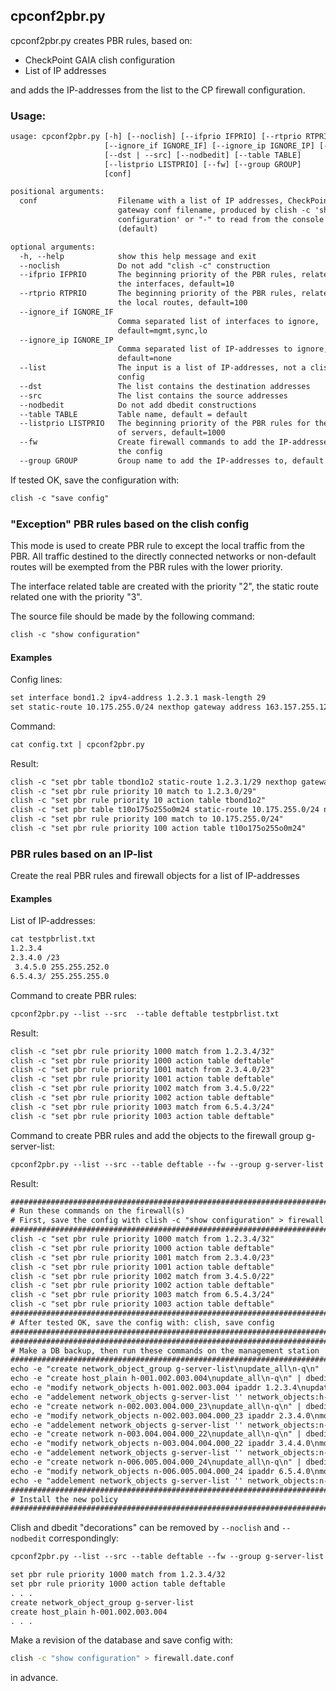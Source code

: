 ## cpconf2pbr.py

cpconf2pbr.py creates PBR rules, based on:
* CheckPoint GAIA clish configuration
* List of IP addresses

and adds the IP-addresses from the list to the CP firewall configuration.

### Usage:

```txt
usage: cpconf2pbr.py [-h] [--noclish] [--ifprio IFPRIO] [--rtprio RTPRIO]
                     [--ignore_if IGNORE_IF] [--ignore_ip IGNORE_IP] [--list]
                     [--dst | --src] [--nodbedit] [--table TABLE]
                     [--listprio LISTPRIO] [--fw] [--group GROUP]
                     [conf]

positional arguments:
  conf                  Filename with a list of IP addresses, CheckPoint
                        gateway conf filename, produced by clish -c 'show
                        configuration' or "-" to read from the console
                        (default)

optional arguments:
  -h, --help            show this help message and exit
  --noclish             Do not add "clish -c" construction
  --ifprio IFPRIO       The beginning priority of the PBR rules, related to
                        the interfaces, default=10
  --rtprio RTPRIO       The beginning priority of the PBR rules, related to
                        the local routes, default=100
  --ignore_if IGNORE_IF
                        Comma separated list of interfaces to ignore,
                        default=mgmt,sync,lo
  --ignore_ip IGNORE_IP
                        Comma separated list of IP-addresses to ignore,
                        default=none
  --list                The input is a list of IP-addresses, not a clish
                        config
  --dst                 The list contains the destination addresses
  --src                 The list contains the source addresses
  --nodbedit            Do not add dbedit constructions
  --table TABLE         Table name, default = default
  --listprio LISTPRIO   The beginning priority of the PBR rules for the list
                        of servers, default=1000
  --fw                  Create firewall commands to add the IP-addresses to
                        the config
  --group GROUP         Group name to add the IP-addresses to, default = g-pbr
```

If tested OK, save the configuration with:

```txt
clish -c "save config"
```

### "Exception" PBR rules based on the clish config

This mode is used to create PBR rule to except the local traffic from the PBR. All traffic destined to the directly connected networks or non-default routes will be exempted from the PBR rules with the lower priority.

The interface related table are created with the priority "2", the static route related one with the priority "3".

The source file should be made by the following command:

```txt
clish -c "show configuration"
```

#### Examples

Config lines:

```txt
set interface bond1.2 ipv4-address 1.2.3.1 mask-length 29
set static-route 10.175.255.0/24 nexthop gateway address 163.157.255.129 on
```
Command:

```txt
cat config.txt | cpconf2pbr.py
```

Result:

```txt
clish -c "set pbr table tbond1o2 static-route 1.2.3.1/29 nexthop gateway logical bond1.2 priority 2"
clish -c "set pbr rule priority 10 match to 1.2.3.0/29"
clish -c "set pbr rule priority 10 action table tbond1o2"
clish -c "set pbr table t10o175o255o0m24 static-route 10.175.255.0/24 nexthop gateway address 163.157.255.129 priority 3"
clish -c "set pbr rule priority 100 match to 10.175.255.0/24"
clish -c "set pbr rule priority 100 action table t10o175o255o0m24"
```


### PBR rules based on an IP-list

Create the real PBR rules and firewall objects for a list of IP-addresses

#### Examples

List of IP-addresses:

```txt
cat testpbrlist.txt  
1.2.3.4
2.3.4.0 /23
 3.4.5.0 255.255.252.0
6.5.4.3/ 255.255.255.0
```


Command to create PBR rules:

```txt
cpconf2pbr.py --list --src  --table deftable testpbrlist.txt
```

Result:

```txt
clish -c "set pbr rule priority 1000 match from 1.2.3.4/32"
clish -c "set pbr rule priority 1000 action table deftable"
clish -c "set pbr rule priority 1001 match from 2.3.4.0/23"
clish -c "set pbr rule priority 1001 action table deftable"
clish -c "set pbr rule priority 1002 match from 3.4.5.0/22"
clish -c "set pbr rule priority 1002 action table deftable"
clish -c "set pbr rule priority 1003 match from 6.5.4.3/24"
clish -c "set pbr rule priority 1003 action table deftable"
```

Command to create PBR rules and add the objects to the firewall group g-server-list:

```txt
cpconf2pbr.py --list --src --table deftable --fw --group g-server-list testpbrlist.txt
```

Result:

```txt
################################################################################
# Run these commands on the firewall(s)
# First, save the config with clish -c "show configuration" > firewall.date.conf. 
################################################################################
clish -c "set pbr rule priority 1000 match from 1.2.3.4/32"
clish -c "set pbr rule priority 1000 action table deftable"
clish -c "set pbr rule priority 1001 match from 2.3.4.0/23"
clish -c "set pbr rule priority 1001 action table deftable"
clish -c "set pbr rule priority 1002 match from 3.4.5.0/22"
clish -c "set pbr rule priority 1002 action table deftable"
clish -c "set pbr rule priority 1003 match from 6.5.4.3/24"
clish -c "set pbr rule priority 1003 action table deftable"
################################################################################
# After tested OK, save the config with: clish, save config
################################################################################
################################################################################
# Make a DB backup, then run these commands on the management station
################################################################################
echo -e "create network_object_group g-server-list\nupdate_all\n-q\n" | dbedit -local
echo -e "create host_plain h-001.002.003.004\nupdate_all\n-q\n" | dbedit -local
echo -e "modify network_objects h-001.002.003.004 ipaddr 1.2.3.4\nupdate_all\n-q\n" | dbedit -local
echo -e "addelement network_objects g-server-list '' network_objects:h-001.002.003.004\nupdate_all\n-q\n" | dbedit -local
echo -e "create network n-002.003.004.000_23\nupdate_all\n-q\n" | dbedit -local
echo -e "modify network_objects n-002.003.004.000_23 ipaddr 2.3.4.0\nmodify network_objects n-002.003.004.000_23 netmask 255.255.254.0\nupdate_all\n-q\n" | dbedit -local
echo -e "addelement network_objects g-server-list '' network_objects:n-002.003.004.000_23\nupdate_all\n-q\n" | dbedit -local
echo -e "create network n-003.004.004.000_22\nupdate_all\n-q\n" | dbedit -local
echo -e "modify network_objects n-003.004.004.000_22 ipaddr 3.4.4.0\nmodify network_objects n-003.004.004.000_22 netmask 255.255.252.0\nupdate_all\n-q\n" | dbedit -local
echo -e "addelement network_objects g-server-list '' network_objects:n-003.004.004.000_22\nupdate_all\n-q\n" | dbedit -local
echo -e "create network n-006.005.004.000_24\nupdate_all\n-q\n" | dbedit -local
echo -e "modify network_objects n-006.005.004.000_24 ipaddr 6.5.4.0\nmodify network_objects n-006.005.004.000_24 netmask 255.255.255.0\nupdate_all\n-q\n" | dbedit -local
echo -e "addelement network_objects g-server-list '' network_objects:n-006.005.004.000_24\nupdate_all\n-q\n" | dbedit -local
################################################################################
# Install the new policy
################################################################################
```

Clish and dbedit "decorations" can be removed by `--noclish` and `--nodbedit` correspondingly:

```txt
cpconf2pbr.py --list --src --table deftable --fw --group g-server-list --noclish --nodbedit testpbrlist.txt

set pbr rule priority 1000 match from 1.2.3.4/32
set pbr rule priority 1000 action table deftable
. . .
create network_object_group g-server-list
create host_plain h-001.002.003.004
. . .
```

Make a revision of the database and save config with:
```sh
clish -c "show configuration" > firewall.date.conf
```
in advance.
